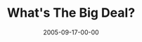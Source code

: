 ---
layout: message
category: message
series: "Sex: What's The Big Deal?"
title: "What's The Big Deal?"
date: 2005-09-17-00-00
message_id: 102
---
